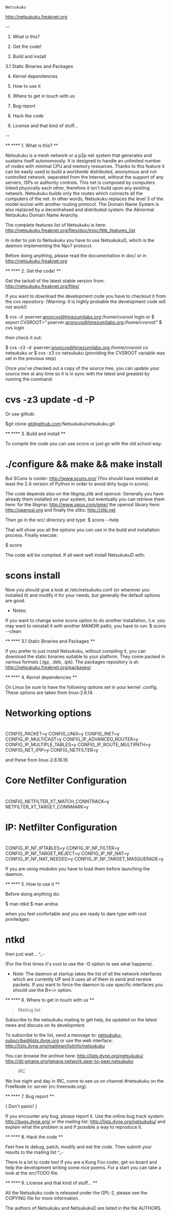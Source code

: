 	Netsukuku

http://netsukuku.freaknet.org

--

  1. What is this?
  
  2. Get the code!
  
  3. Build and install
 
   3.1 Static Binaries and Packages
  
  4. Kernel dependencies
  
  5. How to use it
  
  6. Where to get in touch with us
  
  7. Bug report
  
  8. Hack the code
  
  9. License and that kind of stuff...
  
--


**
**** 1. What is this?
**

Netsukuku is a mesh network or a p2p net system that generates and sustains
itself autonomously. It is designed to handle an unlimited number of nodes
with minimal CPU and memory resources. Thanks to this feature it can be easily
used to build a worldwide distributed, anonymous and not controlled network,
separated from the Internet, without the support of any servers, ISPs or
authority controls.
This net is composed by computers linked physically each other, therefore it
isn't build upon any existing network. Netsukuku builds only the routes which
connects all the computers of the net.
In other words, Netsukuku replaces the level 3 of the model iso/osi with
another routing protocol.
The Domain Name System is also replaced by a decentralised and distributed
system: the Abnormal Netsukuku Domain Name Anarchy.

The complete features list of Netsukuku is here:
http://netsukuku.freaknet.org/files/doc/misc/Ntk_features_list


In order to join to Netsukuku you have to use NetsukukuD, which is the daemon
implementing the Npv7 protocol.

Before doing anything, please read the documentation in doc/ or in
http://netsukuku.freaknet.org


**
**** 2. Get the code!
**

Get the tarball of the latest stable version from:
http://netsukuku.freaknet.org/files/


If you want to download the development code you have to checkout it from the
cvs repository:
(Warning: It is highly probable the development code will not work!)

$ cvs -d :pserver:anoncvs@hinezumilabs.org:/home/cvsroot login
or
$ export CVSROOT=":pserver:anoncvs@hinezumilabs.org:/home/cvsroot"
$ cvs login

then check it out:

$ cvs -z3 -d :pserver:anoncvs@hinezumilabs.org:/home/cvsroot co netsukuku
or
$ cvs -z3 co netsukuku
(providing the CVSROOT variable was set in the previous step)


Once you've checked out a copy of the source tree, you can update
your source tree at any time so it is in sync with the latest and
greatest by running the command:
# cvs -z3 update -d -P

Or use github:

$git clone git@github.com:Netsukuku/netsukuku.git 




**
**** 3. Build and install
**

To compile the code you can use scons or just go with the old school way:

# ./configure && make && make install

But SCons is cooler:
http://www.scons.org/
(You should have installed at least the 2.4 version of Python in order to
avoid dirty bugs in scons)


The code depends also on the libgmp,zlib and openssl. Generally you have
already them installed on your system, but eventually you can retrieve them
here:
for the libgmp: http://www.swox.com/gmp/
the openssl library here: http://openssl.org
and finally the zlibs: http://zlib.net

Then go in the src/ directory and type:
$ scons --help

That will show you all the options you can use in the build and installation
process. Finally execute:

$ scons

The code will be compiled. If all went well install NetsukukuD with:

# scons install

Now you should give a look at /etc/netsukuku.conf (or wherever you installed
it) and modify it for your needs, but generally the default options are good.

- Notes:

If you want to change some scons option to do another installation, (i.e. you
may want to reinstall it with another MANDIR path), you have to run:
$ scons --clean


**
**** 3.1 Static Binaries and Packages
**

If you prefer to just install Netsukuku, without compiling it, you can
download the static binaries suitable to your platform. They come packed in
various formats (.tgz, .deb, .ipk).
The packages repository is at:
    http://netsukuku.freaknet.org/packages/


**
**** 4. Kernel dependencies
**

On Linux be sure to have the following options set in your kernel .config.
These options are taken from linux-2.6.14.
 
#
# Networking options
#
CONFIG_PACKET=y
CONFIG_UNIX=y
CONFIG_INET=y
CONFIG_IP_MULTICAST=y
CONFIG_IP_ADVANCED_ROUTER=y
CONFIG_IP_MULTIPLE_TABLES=y
CONFIG_IP_ROUTE_MULTIPATH=y
CONFIG_NET_IPIP=y
CONFIG_NETFILTER=y

and these from linux-2.6.16.19.

#
# Core Netfilter Configuration
#

CONFIG_NETFILTER_XT_MATCH_CONNTRACK=y
NETFILTER_XT_TARGET_CONNMARK=y

#
# IP: Netfilter Configuration
#

CONFIG_IP_NF_IPTABLES=y
CONFIG_IP_NF_FILTER=y
CONFIG_IP_NF_TARGET_REJECT=y
CONFIG_IP_NF_NAT=y
CONFIG_IP_NF_NAT_NEEDED=y
CONFIG_IP_NF_TARGET_MASQUERADE=y

If you are using modules you have to load them before launching the daemon.


**
**** 5. How to use it
**

Before doing anything do:

$ man ntkd
$ man andna

when you feel confortable and you are ready to dare type with root
priviledges:

# ntkd

then just wait... ^_-

(For the first times it's cool to use the -D option to see what happens).

- Note:
The daemon at startup takes the list of all the network interfaces which are
currently UP and it uses all of them to send and receive packets. If you want
to force the daemon to use specific interfaces you should use the B<-i>
option.


**
**** 6. Where to get in touch with us
**

> Mailing list

Subscribe to the netsukuku mailing to get help, be updated on the latest news
and discuss on its development.

To subscribe to the list, send a message to:
    netsukuku-subscribe@lists.dyne.org
or use the web interface:
    http://lists.dyne.org/mailman/listinfo/netsukuku
   
You can browse the archive here:
    http://lists.dyne.org/netsukuku/
    http://dir.gmane.org/gmane.network.peer-to-peer.netsukuku
 

> IRC

We live night and day in IRC, come to see us on channel
   #netsukuku
on the FreeNode irc server (irc.freenode.org).


**
**** 7. Bug report
**

{ Don't panic! }

If you encounter any bug, please report it.
Use the online bug track system:
    http://bugs.dyne.org/
or the mailing list:
    http://lists.dyne.org/netsukuku/
and explain what the problem is and if possible a way to reproduce it.


**
**** 8. Hack the code
**

Feel free to debug, patch, modify and eat the code. Then submit your results
to the mailing list ^_-

There is a lot to code too! If you are a Kung Foo coder, get on board and
help the development writing some nice poems. For a start you can take a look
at the src/TODO file.


**
**** 9. License and that kind of stuff...
**

All the Netsukuku code is released under the GPL-2, please see the COPYING
file for more information.

The authors of Netsukuku and NetsukukuD are listed in the file AUTHORS.
